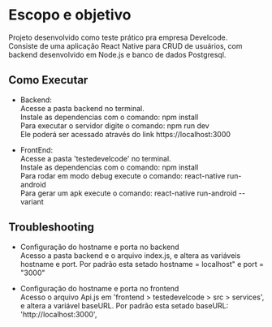 # Escopo e objetivo

Projeto desenvolvido como teste prático pra empresa Develcode. <br/>
Consiste de uma aplicação React Native para CRUD de usuários, com backend desenvolvido em Node.js e banco de dados Postgresql.

## Como Executar

- Backend:<br/>
Acesse a pasta backend no terminal.<br/>
Instale as dependencias com o comando: npm install<br/>
Para executar o servidor digite o comando: npm run dev<br/>
Ele poderá ser acessado através do link https://localhost:3000

- FrontEnd:<br/>
Acesse a pasta 'testedevelcode' no terminal.<br/>
Instale as dependencias com o comando: npm install<br/>
Para rodar em modo debug execute o comando: react-native run-android <br/>
Para gerar um apk execute o comando: react-native run-android --variant

## Troubleshooting

- Configuração do hostname e porta no backend<br/>
  Acesso a pasta backend e o arquivo index.js, e altera as variáveis hostname e port. Por padrão esta setado hostname = localhost" e port = "3000"
  
- Configuração do hostname e porta no frontend<br/>
  Acesso o arquivo Api.js em 'frontend > testedevelcode > src > services', e altera a variável baseURL. Por padrão esta setado baseURL: 'http://localhost:3000',

